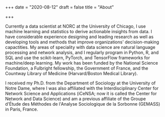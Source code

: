 +++
date = "2020-08-12"
draft = false
title = "About"

+++

Currently a data scientist at NORC at the University of Chicago, I use machine learning and statistics to derive actionable insights from data. I have considerable experience designing and leading research as well as developing tools and methods that improve organizations' decision-making capactities. My areas of speciality with data science are natural language processing and network analysis, and I regularly program in Python, R, and SQL and use the scikit-learn, PyTorch, and TensorFlow frameworks for machine/deep learning. My work has been funded by the National Science Foundation, a Fulbright fellowship, the Government of France, and the Countway Library of Medicine (Harvard/Boston Medical Library).

I received my Ph.D. from the Department of Sociology at the University of Notre Dame, where I was also affiliated with the Interdisciplinary Center for Network Science and Applications (iCeNSA; now it is called the Center for Network and Data Science) and am a previous affiliate of the Groupe d'Étude des Méthodes de l'Analyse Sociologique de la Sorbonne (GEMASS) in Paris, France.